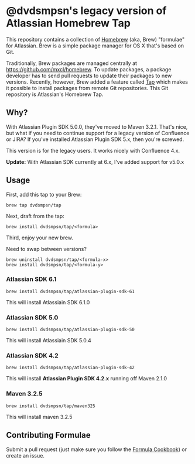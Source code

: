 # @dvdsmpsn's legacy version of Atlassian Homebrew Tap

This repository contains a collection of [Homebrew](http://mxcl.github.com/homebrew/) (aka, Brew) "formulae" for Atlassian. Brew is a simple package manager for OS X that's based on Git.

Traditionally, Brew packages are managed centrally at <https://github.com/mxcl/homebrew>. To update packages, a package developer has to send pull requests to update their packages to new versions. Recently, however, Brew added a feature called [Tap](https://github.com/mxcl/homebrew/wiki/brew-tap) which makes it possible to install packages from remote Git repositories. This Git repository is Atlassian's Homebrew Tap.

## Why?

With Atlassian Plugin SDK 5.0.0, they've moved to Maven 3.2.1. That's nice, but what if you need to continue support for a legacy version of Confluence or JIRA? If you've installed Atlassian Plugin SDK 5.x, then you're screwed. 

This version is for the legacy users. It works nicely with Confluence 4.x.

**Update:** With Atlassian SDK currently at 6.x, I've added support for v5.0.x

## Usage

First, add this tap to your Brew:

    brew tap dvdsmpsn/tap

Next, draft from the tap:

    brew install dvdsmpsn/tap/<formula>

Third, enjoy your new brew.

Need to swap between versions?

    brew uninstall dvdsmpsn/tap/<formula-x>
    brew install dvdsmpsn/tap/<formula-y>


### Atlassian SDK 6.1

	brew install dvdsmpsn/tap/atlassian-plugin-sdk-61

This will install Atlassiain SDK 6.1.0 



### Atlassian SDK 5.0

	brew install dvdsmpsn/tap/atlassian-plugin-sdk-50

This will install Atlassiain SDK 5.0.4 


### Atlassian SDK 4.2

    brew install dvdsmpsn/tap/atlassian-plugin-sdk-42

This will install **Atlassian Plugin SDK 4.2.x** running off Maven 2.1.0	


### Maven 3.2.5

	brew install dvdsmpsn/tap/maven325

This will install maven 3.2.5

## Contributing Formulae

Submit a pull request (just make sure you follow the [Formula Cookbook](https://github.com/mxcl/homebrew/wiki/Formula-Cookbook)) or create an issue.
